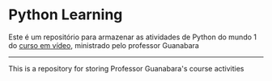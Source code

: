 # Python Learning 

Este é um repositório para armazenar as atividades de Python do mundo 1 do <a href=www.cursoemvideo.com>curso em vídeo</a>, ministrado pelo professor Guanabara

------------------------------- 
This is a repository for storing Professor Guanabara's course activities
